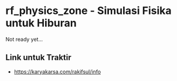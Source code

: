 # rf_physics_zone - Simulasi Fisika untuk Hiburan

Not ready yet...

## Link untuk Traktir

- https://karyakarsa.com/rakifsul/info